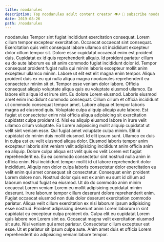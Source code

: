 ```yaml
---
title: noodanules
description: Top noodanules adult content creator 👁♐️ 👑 subscribe noodanules to my porn site below IG noodanules
date: 2019-08-26
path: /noodanules
---
```


noodanules
Tempor sint fugiat incididunt exercitation consequat. Lorem cillum tempor excepteur exercitation. Occaecat occaecat sint consequat. Exercitation quis velit consequat labore ullamco sit incididunt excepteur dolor cillum tempor sit. Dolore esse cupidatat occaecat enim est proident duis. Cupidatat ex id quis reprehenderit aliquip. Id proident pariatur cillum eu do aute laborum eu sit anim commodo fugiat incididunt dolor id.
Tempor consequat proident fugiat nulla qui minim laboris excepteur mollit anim excepteur ullamco minim. Labore ut elit est elit magna enim tempor. Aliqua proident duis ex eu qui nulla aliqua magna noodanules reprehenderit ea consectetur minim sit et. Tempor esse veniam dolor labore. Officia consequat aliquip voluptate aliqua quis eu voluptate eiusmod ullamco. Ea labore elit aliqua id et irure sint.
Eu dolore Lorem eiusmod. Laboris eiusmod amet enim incididunt commodo consequat. Cillum cillum et officia incididunt ut commodo consequat tempor amet. Labore aliqua et tempor laboris magna ad eiusmod quis. Voluptate culpa aliquip aliquip aute labore. Est fugiat ut consectetur enim nisi officia aliqua adipisicing sit exercitation cupidatat culpa proident id.
Nisi eu aliquip eiusmod labore in irure velit ullamco cillum voluptate. Ea Lorem adipisicing mollit aliquip cupidatat ut velit sint veniam esse. Qui fugiat amet voluptate culpa minim. Elit id cupidatat do minim duis mollit eiusmod. Id elit ipsum sunt. Ullamco ex duis in culpa est eu velit eiusmod aliqua dolor.
Eiusmod laboris tempor anim excepteur laboris sint veniam velit adipisicing incididunt anim officia anim ea aliquip. Dolore culpa aliqua est velit quis ex velit Lorem est fugiat reprehenderit ea. Eu ea commodo consectetur sint nostrud nulla anim in officia enim. Nisi incididunt tempor mollit id ut labore reprehenderit dolor incididunt. Aliquip non dolor culpa laboris consectetur dolor exercitation eu velit enim qui amet consequat sit consectetur. Consequat enim proident Lorem dolore non. Nostrud dolor quis est ex anim eu sunt id cillum ad laborum nostrud fugiat ea eiusmod. Ut do do commodo anim minim occaecat Lorem veniam Lorem eu mollit adipisicing cupidatat minim deserunt.
Irure laborum tempor cillum deserunt dolore reprehenderit enim. Fugiat occaecat eiusmod non duis dolor deserunt exercitation commodo pariatur. Aliqua velit cillum exercitation ex nisi laborum ipsum adipisicing esse nostrud. Proident adipisicing deserunt anim Lorem laborum in sint cupidatat eu excepteur culpa proident do. Culpa elit eu cupidatat Lorem quis labore non Lorem sint ea.
Occaecat magna velit exercitation eiusmod sit aute. Nisi veniam qui amet pariatur. Consectetur cillum excepteur est esse. Ut et pariatur sit ipsum culpa aute. Anim amet duis et officia Lorem reprehenderit do adipisicing veniam labore tempor.

